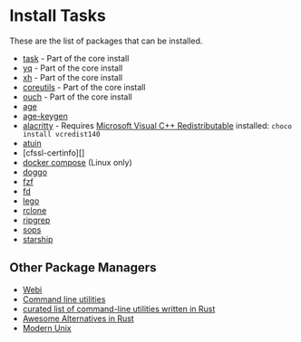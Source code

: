 # Install Tasks

These are the list of packages that can be installed.

- [task][] - Part of the core install
- [yq][] - Part of the core install
- [xh][] - Part of the core install
- [coreutils][] - Part of the core install
- [ouch][] - Part of the core install
- [age][]
- [age-keygen][]
- [alacritty][] - Requires [Microsoft Visual C++ Redistributable][] installed: `choco install vcredist140`
- [atuin][]
- [cfssl-certinfo][]
- [docker compose][] (Linux only)
- [doggo][]
- [fzf][]
- [fd][]
- [lego][]
- [rclone][]
- [ripgrep][]
- [sops][]
- [starship][]

[age]: https://github.com/FiloSottile/age
[age-keygen]: https://github.com/FiloSottile/age
[alacritty]: https://github.com/alacritty/alacritty
[atuin]: https://github.com/ellie/atuin
[coreutils]: https://github.com/uutils/coreutils
[cfssl]: https://github.com/cloudflare/cfssl
[docker compose]: https://docs.docker.com/compose/install/
[doggo]: https://github.com/mr-karan/doggo
[fd]: https://github.com/sharkdp/fd
[fzf]: https://github.com/junegunn/fzf
[lego]: https://github.com/go-acme/lego
[ouch]: https://github.com/ouch-org/ouch
[rclone]: https://github.com/rclone/rclone
[ripgrep]: https://github.com/BurntSushi/ripgrep
[sops]: https://github.com/mozilla/sops
[starship]: https://github.com/starship/starship
[task]: https://github.com/go-task/task
[xh]: https://github.com/ducaale/xh
[yq]: https://github.com/mikefarah/yq
[Microsoft Visual C++ Redistributable]: https://learn.microsoft.com/en-US/cpp/windows/latest-supported-vc-redist?view=msvc-170

## Other Package Managers

- [Webi][]
- [Command line utilities][]
- [curated list of command-line utilities written in Rust][]
- [Awesome Alternatives in Rust][]
- [Modern Unix][]

[Webi]: https://webinstall.dev/
[Command line utilities]: https://lib.rs/command-line-utilities
[curated list of command-line utilities written in Rust]: https://github.com/sts10/rust-command-line-utilities
[Awesome Alternatives in Rust]: https://github.com/TaKO8Ki/awesome-alternatives-in-rust
[Modern Unix]: https://github.com/ibraheemdev/modern-unix

